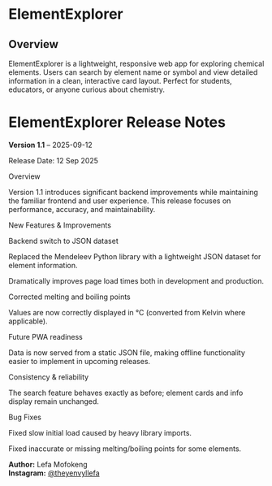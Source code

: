 # ElementExplorer

## Overview

ElementExplorer is a lightweight, responsive web app for exploring chemical elements. Users can search by element name or symbol and view detailed information in a clean, interactive card layout. Perfect for students, educators, or anyone curious about chemistry.

# ElementExplorer Release Notes

**Version 1.1** – 2025-09-12

Release Date: 12 Sep 2025

Overview

Version 1.1 introduces significant backend improvements while maintaining the familiar frontend and user experience. This release focuses on performance, accuracy, and maintainability.

New Features & Improvements

Backend switch to JSON dataset

Replaced the Mendeleev Python library with a lightweight JSON dataset for element information.

Dramatically improves page load times both in development and production.

Corrected melting and boiling points

Values are now correctly displayed in °C (converted from Kelvin where applicable).

Future PWA readiness

Data is now served from a static JSON file, making offline functionality easier to implement in upcoming releases.

Consistency & reliability

The search feature behaves exactly as before; element cards and info display remain unchanged.

Bug Fixes

Fixed slow initial load caused by heavy library imports.

Fixed inaccurate or missing melting/boiling points for some elements.

**Author:** Lefa Mofokeng  
**Instagram:** [@theyenvyllefa](https://www.instagram.com/theyenvyllefa)
